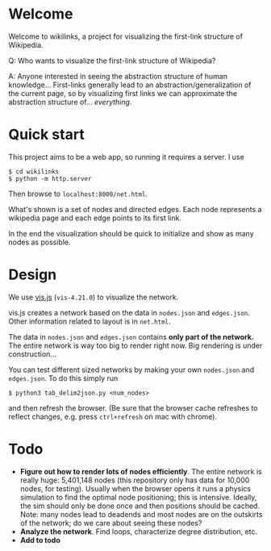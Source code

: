 # Welcome

Welcome to wikilinks, a project for visualizing the first-link structure of Wikipedia.

Q: Who wants to visualize the first-link structure of Wikipedia?

A: Anyone interested in seeing the abstraction structure of human knowledge...  First-links generally lead to an abstraction/generalization of the current page, so by visualizing first links we can approximate the abstraction structure of... _everything_.

# Quick start
This project aims to be a web app, so running it requires a server. I use
```
$ cd wikilinks
$ python -m http.server
```
Then browse to `localhost:8000/net.html`.

What's shown is a set of nodes and directed edges.  Each node represents a wikipedia page and each edge points to its first link.

In the end the visualization should be quick to initialize and show as many nodes as possible.

# Design
We use [vis.js](http://visjs.org/) (`vis-4.21.0`) to visualize the network.  

vis.js creates a network based on the data in `nodes.json` and `edges.json`.  Other information related to layout is in `net.html`.

The data in `nodes.json` and `edges.json` contains __only part of the network.__  The entire network is way too big to render right now. Big rendering is under construction...

You can test different sized networks by making your own `nodes.json` and `edges.json`.  To do this simply run

`$ python3 tab_delim2json.py <num_nodes>`

and then refresh the browser. (Be sure that the browser cache refreshes to reflect changes, e.g. press `ctrl+refresh` on mac with chrome).

# Todo
- __Figure out how to render lots of nodes efficiently__.  The entire network is really huge: 5,401,148 nodes (this repository only has data for 10,000 nodes, for testing).  Usually when the browser opens it runs a physics simulation to find the optimal node positioning; this is intensive.  Ideally, the sim should only be done once and then positions should be cached. Note: many nodes lead to deadends and most nodes are on the outskirts of the network; do we care about seeing these nodes?
- __Analyze the network__.  Find loops, characterize degree distribution, etc.
- __Add to todo__
